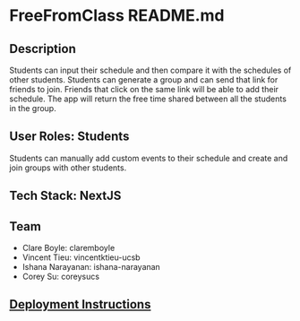 # FreeFromClass README.md

## Description

Students can input their schedule and then compare it with the schedules of other students. Students can generate a group and can send that link for friends to join. Friends that click on the same link will be able to add their schedule. The app will return the free time shared between all the students in the group.

## User Roles: Students

Students can manually add custom events to their schedule and create and join groups with other students.

## Tech Stack: NextJS

## Team

- Clare Boyle: claremboyle
- Vincent Tieu: vincentktieu-ucsb
- Ishana Narayanan: ishana-narayanan
- Corey Su: coreysucs

## [Deployment Instructions](./docs/DEPLOY.md)

